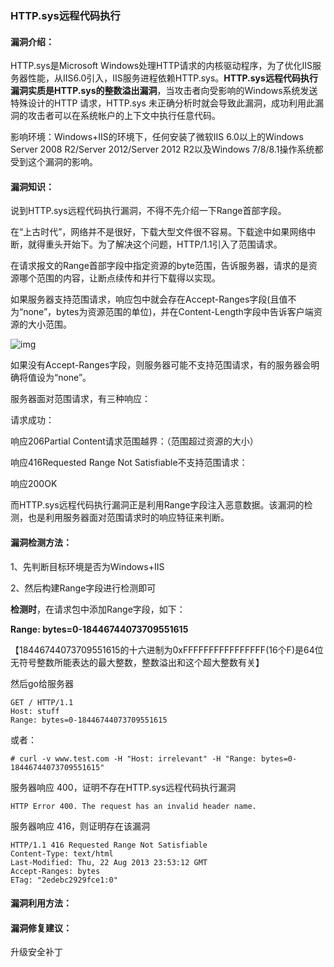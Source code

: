 ### HTTP.sys远程代码执行

#### 漏洞介绍：

HTTP.sys是Microsoft Windows处理HTTP请求的内核驱动程序，为了优化IIS服务器性能，从IIS6.0引入，IIS服务进程依赖HTTP.sys。**HTTP.sys远程代码执行漏洞实质是HTTP.sys的整数溢出漏洞**，当攻击者向受影响的Windows系统发送特殊设计的HTTP 请求，HTTP.sys 未正确分析时就会导致此漏洞，成功利用此漏洞的攻击者可以在系统帐户的上下文中执行任意代码。

影响环境：Windows+IIS的环境下，任何安装了微软IIS 6.0以上的Windows Server 2008 R2/Server 2012/Server 2012 R2以及Windows 7/8/8.1操作系统都受到这个漏洞的影响。



#### 漏洞知识：

说到HTTP.sys远程代码执行漏洞，不得不先介绍一下Range首部字段。

在“上古时代”，网络并不是很好，下载大型文件很不容易。下载途中如果网络中断，就得重头开始下。为了解决这个问题，HTTP/1.1引入了范围请求。

在请求报文的Range首部字段中指定资源的byte范围，告诉服务器，请求的是资源哪个范围的内容，让断点续传和并行下载得以实现。

如果服务器支持范围请求，响应包中就会存在Accept-Ranges字段(且值不为“none”，bytes为资源范围的单位)，并在Content-Length字段中告诉客户端资源的大小范围。

![img](https:////upload-images.jianshu.io/upload_images/8628147-e23d162263991d6c?imageMogr2/auto-orient/strip|imageView2/2/w/921/format/webp)

如果没有Accept-Ranges字段，则服务器可能不支持范围请求，有的服务器会明确将值设为“none”。

服务器面对范围请求，有三种响应：

请求成功：

响应206Partial Content请求范围越界：（范围超过资源的大小）

响应416Requested Range Not Satisfiable不支持范围请求：

响应200OK

而HTTP.sys远程代码执行漏洞正是利用Range字段注入恶意数据。该漏洞的检测，也是利用服务器面对范围请求时的响应特征来判断。





#### 漏洞检测方法：

1、先判断目标环境是否为Windows+IIS

2、然后构建Range字段进行检测即可

**检测时**，在请求包中添加Range字段，如下：

 **Range: bytes=0-18446744073709551615**

【18446744073709551615的十六进制为0xFFFFFFFFFFFFFFFF(16个F)是64位无符号整数所能表达的最大整数，整数溢出和这个超大整数有关】

然后go给服务器

```
GET / HTTP/1.1
Host: stuff
Range: bytes=0-18446744073709551615
```

或者：

```
# curl -v www.test.com -H "Host: irrelevant" -H "Range: bytes=0-18446744073709551615"
```

服务器响应 400，证明不存在HTTP.sys远程代码执行漏洞

```
HTTP Error 400. The request has an invalid header name.
```

服务器响应 416，则证明存在该漏洞

```
HTTP/1.1 416 Requested Range Not Satisfiable
Content-Type: text/html
Last-Modified: Thu, 22 Aug 2013 23:53:12 GMT
Accept-Ranges: bytes
ETag: "2edebc2929fce1:0"
```



#### 漏洞利用方法：



#### 漏洞修复建议：

升级安全补丁